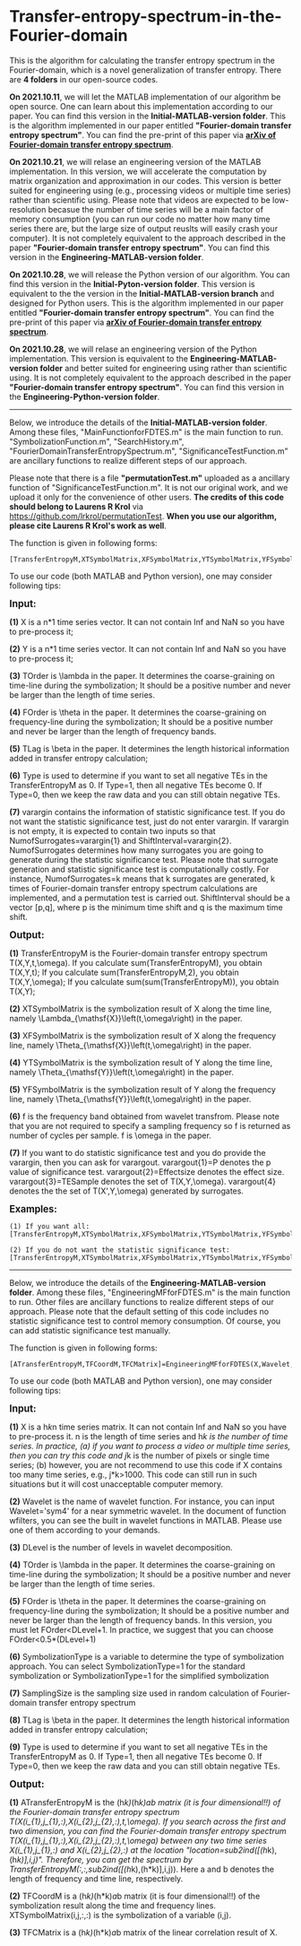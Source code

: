 # Transfer-entropy-spectrum-in-the-Fourier-domain
This is the algorithm for calculating the transfer entropy spectrum in the Fourier-domain, which is a novel generalization of transfer entropy. There are **4 folders** in our open-source codes.

**On 2021.10.11**, we will let the MATLAB implementation of our algorithm be open source. One can learn about this implementation according to our paper.
You can find this version in the **Initial-MATLAB-version folder**. This is the algorithm implemented in our paper entitled **"Fourier-domain transfer entropy spectrum"**. You can find the pre-print of this paper via **[arXiv of Fourier-domain transfer entropy spectrum](https://arxiv.org/abs/2110.06480)**.

**On 2021.10.21**, we will relase an engineering version of the MATLAB implementation. In this version, we will accelerate the computation by matrix organization and approximation in our codes. This version is better suited for engineering using (e.g., processing videos or multiple time series) rather than scientific using. Please note that  videos are expected to be low-resolution becasue the number of time series will be a main factor of memory consumption (you can run our code no matter how many time series there are, but the large size of output reuslts will easily crash your computer). It is not completely equivalent to the approach described in the paper **"Fourier-domain transfer entropy spectrum"**. You can find this version in the **Engineering-MATLAB-version folder**. 

**On 2021.10.28**, we will release the Python version of our algorithm. You can find this version in the **Initial-Pyton-version folder**. This version is equivalent to the
the version in the **Initial-MATLAB-version branch** and designed for Python users. This is the algorithm implemented in our paper entitled **"Fourier-domain transfer entropy spectrum"**. You can find the pre-print of this paper via **[arXiv of Fourier-domain transfer entropy spectrum](https://arxiv.org/abs/2110.06480)**.

**On 2021.10.28**, we will relase an engineering version of the Python implementation. This version is equivalent to the **Engineering-MATLAB-version folder** and better suited for engineering using rather than scientific using. It is not completely equivalent to the approach described in the paper **"Fourier-domain transfer entropy spectrum"**. You can find this version in the **Engineering-Python-version folder**. 
______________________________________________________________________________________________________________________________________________________________________________

Below, we introduce the details of the **Initial-MATLAB-version folder**. Among these files, "MainFunctionforFDTES.m" 
is the main function to run. "SymbolizationFunction.m", "SearchHistory.m", "FourierDomainTransferEntropySpectrum.m", "SignificanceTestFunction.m" 
are ancillary functions to realize different steps of our approach. 

Please note that there is a file **"permutationTest.m"** uploaded as a ancillary function of "SignificanceTestFunction.m". It is not our original work, 
and we upload it only for the convenience of other users. **The credits of this code should belong to Laurens R Krol** via https://github.com/lrkrol/permutationTest. 
**When you use our algorithm, please cite Laurens R Krol's work as well**.

The function is given in following forms:
```
[TransferEntropyM,XTSymbolMatrix,XFSymbolMatrix,YTSymbolMatrix,YFSymbolMatrix,f,varargout]=MainFunctionforFDTES(X,Y,TOrder,FOrder,TLag,Type,varargin)
```
To use our code (both MATLAB and Python version), one may consider following tips:

<big>**Input:**</big>

**(1)** X is a n*1 time series vector. It can not contain Inf and NaN so you
have to pre-process it;

**(2)** Y is a n*1 time series vector. It can not contain Inf and NaN so you
have to pre-process it;

**(3)** TOrder is \lambda in the paper. It determines the coarse-graining on
time-line during the symbolization; It should be a positive number and 
never be larger than the length of time series.

**(4)** FOrder is \theta in the paper. It determines the coarse-graining on
frequency-line during the symbolization; It should be a positive number  
and never be larger than the length of frequency bands.

**(5)** TLag is \beta in the paper. It determines the length historical 
information added in transfer entropy calculation;

**(6)** Type is used to determine if you want to set all negative TEs in the
TransferEntropyM as 0. If Type=1, then all negative TEs become 0. If
Type=0, then we keep the raw data and you can still obtain negative TEs.

**(7)** varargin contains the information of statistic significance test. If
you do not want the statistic significance test, just do not enter
varargin. If varargin is not empty, it is expected to contain two inputs
so that NumofSurrogates=varargin{1} and ShiftInterval=varargin{2}. NumofSurrogates 
determines how many surrogates you are going to generate during the 
statistic significance test. Please note that surrogate generation and 
statistic significance test is computationally costly. For instance, 
NumofSurrogates=k means that k surrogates are generated, k times of 
Fourier-domain transfer entropy spectrum calculations are implemented, 
and a permutation test is carried out. ShiftInterval should be a vector 
[p,q], where p is the minimum time shift and q is the maximum time shift. 

<big>**Output:**</big>

**(1)** TransferEntropyM is the Fourier-domain transfer entropy spectrum
T(X,Y,t,\omega). If you calculate sum(TransferEntropyM), you obtain
T(X,Y,t); If you calculate sum(TransferEntropyM,2), you obtain
T(X,Y,\omega); If you calculate sum(sum(TransferEntropyM)), you obtain
T(X,Y); 

**(2)** XTSymbolMatrix is the symbolization result of X along the time line,
namely \Lambda_{\mathsf{X}}\left(t,\omega\right) in the paper.

**(3)** XFSymbolMatrix is the symbolization result of X along the frequency 
line, namely \Theta_{\mathsf{X}}\left(t,\omega\right) in the paper.

**(4)** YTSymbolMatrix is the symbolization result of Y along the time line,
namely \Theta_{\mathsf{Y}}\left(t,\omega\right) in the paper.

**(5)** YFSymbolMatrix is the symbolization result of Y along the frequency 
line, namely \Theta_{\mathsf{Y}}\left(t,\omega\right) in the paper.

**(6)** f is the frequency band obtained from wavelet transfrom. Please note
that you are not required to specify a sampling frequency so f is
returned as number of cycles per sample. f is \omega in the paper.

**(7)** If you want to do statistic significance test and you do provide the
varargin, then you can ask for varargout. varargout{1}=P denotes the p
value of significance test. varargout{2}=Effectsize denotes the effect 
size. varargout{3}=TESample denotes the set of T(X,Y,\omega). varargout{4}
denotes the the set of T(X',Y,\omega) generated by surrogates.

<big>**Examples:**</big>
```
(1) If you want all: 
[TransferEntropyM,XTSymbolMatrix,XFSymbolMatrix,YTSymbolMatrix,YFSymbolMatrix,f,P,Effectsize,TESample,SurrogatesTESample]=MainFunctionforFDTES(X,Y,TOrder,FOrder,TLag,Type,NumofSurrogates,ShiftInterval)

(2) If you do not want the statistic significance test: 
[TransferEntropyM,XTSymbolMatrix,XFSymbolMatrix,YTSymbolMatrix,YFSymbolMatrix,f]=MainFunctionforFDTES(X,Y,TOrder,FOrder,TLag,Type)
```
______________________________________________________________________________________________________________________________________________________________________________

Below, we introduce the details of the **Engineering-MATLAB-version folder**. Among these files, "EngineeringMFforFDTES.m" 
is the main function to run. Other files are ancillary functions to realize different steps of our approach. Please note that 
the default setting of this code includes no statistic significance test to control memory consumption. Of course, you can 
add statistic significance test manually.

The function is given in following forms:
```
[ATransferEntropyM,TFCoordM,TFCMatrix]=EngineeringMFforFDTES(X,Wavelet,DLevel,TOrder,FOrder,SymbolizationType,SamplingSize,TLag,Type)
```

To use our code (both MATLAB and Python version), one may consider following tips:

<big>**Input:**</big>

**(1)** X is a h*k*n time series matrix. It can not contain Inf and NaN so you
have to pre-process it. n is the length of time series and h*k is the number
of time series. In practice, (a) if you want to process a video or multiple time series, 
then you can try this code and j*k is the number of pixels or single
time series; (b) however, you are not recommend to use this code if X
contains too many time series, e.g., j*k>1000. This code can still run
in such situations but it will cost unacceptable computer memory. 

**(2)** Wavelet is the name of wavelet function. For instance, you can input
Wavelet='sym4' for a near symmetric wavelet. In the document of function
wfilters, you can see the built in wavelet functions in MATLAB. Please
use one of them according to your demands.

**(3)** DLevel is the number of levels in wavelet decomposition.

**(4)** TOrder is \lambda in the paper. It determines the coarse-graining on
time-line during the symbolization; It should be a positive number and
never be larger than the length of time series.

**(5)** FOrder is \theta in the paper. It determines the coarse-graining on
frequency-line during the symbolization; It should be a positive number
and never be larger than the length of frequency bands. In this version,
you must let FOrder<DLevel+1. In practice, we suggest that you can
choose FOrder<0.5*(DLevel+1)

**(6)** SymbolizationType is a variable to determine the type of symbolization
approach. You can select SymbolizationType=1 for the standard symbolization
or SymbolizationType=1 for the simplified symbolization

**(7)** SamplingSize is the sampling size used in random calculation of 
Fourier-domain transfer entropy spectrum

**(8)** TLag is \beta in the paper. It determines the length historical
information added in transfer entropy calculation;

**(9)** Type is used to determine if you want to set all negative TEs in the
TransferEntropyM as 0. If Type=1, then all negative TEs become 0. If
Type=0, then we keep the raw data and you can still obtain negative TEs.

<big>**Output:**</big>

**(1)** ATransferEntropyM is the (h*k)*(h*k)*a*b matrix (it is four dimensional!!)
of the Fourier-domain transfer entropy spectrum T(X(i_{1},j_{1},:),X(i_{2},j_{2},:),t,\omega).
If you search across the first and two dimension, you can find the Fourier-domain transfer entropy
spectrum T(X(i_{1},j_{1},:),X(i_{2},j_{2},:),t,\omega) between any two time series X(i_{1},j_{1},:)
and X(i_{2},j_{2},:) at the location "location=sub2ind([(h*k),(h*k)],i,j)". Therefore, you
can get the spectrum by TransferEntropyM(:,:,sub2ind([(h*k),(h*k)],i,j)). Here a
and b denotes the length of frequency and time line, respectively.

**(2)** TFCoordM is a (h*k)*(h*k)*a*b matrix (it is four dimensional!!) of the
symbolization result along the time and frequency lines. XTSymbolMatrix(i,j,:,:)
is the symbolization of a variable (i,j).

**(3)** TFCMatrix is a (h*k)*(h*k)*a*b matrix of the linear correlation result of X.
